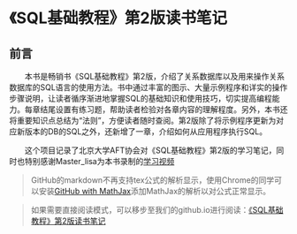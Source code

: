 # 《SQL基础教程》第2版读书笔记

## 前言

&emsp;&emsp;本书是畅销书《SQL基础教程》第2版，介绍了关系数据库以及用来操作关系数据库的SQL语言的使用方法。书中通过丰富的图示、大量示例程序和详实的操作步骤说明，让读者循序渐进地掌握SQL的基础知识和使用技巧，切实提高编程能力。每章结尾设置有练习题，帮助读者检验对各章内容的理解程度。另外，本书还将重要知识点总结为“法则”，方便读者随时查阅。第2版除了将示例程序更新为对应新版本的DB的SQL之外，还新增了一章，介绍如何从应用程序执行SQL。

&emsp;&emsp;这个项目记录了北京大学AFT协会对《SQL基础教程》第2版的学习笔记，同时也特别感谢Master_lisa为本书录制的[学习视频](https://www.bilibili.com/video/av62315714)


>GitHub的markdown不再支持tex公式的解析显示，使用Chrome的同学可以安装[GitHub with MathJax](https://chrome.google.com/webstore/detail/github-with-mathjax/ioemnmodlmafdkllaclgeombjnmnbima)添加MathJax的解析以对公式正常显示。

>如果需要直接阅读模式，可以移步至我们的github.io进行阅读：[《SQL基础教程》第2版读书笔记]()
